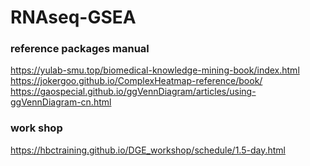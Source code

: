 # RNAseq-GSEA
### reference packages manual
https://yulab-smu.top/biomedical-knowledge-mining-book/index.html  
https://jokergoo.github.io/ComplexHeatmap-reference/book/  
https://gaospecial.github.io/ggVennDiagram/articles/using-ggVennDiagram-cn.html  

### work shop
https://hbctraining.github.io/DGE_workshop/schedule/1.5-day.html
